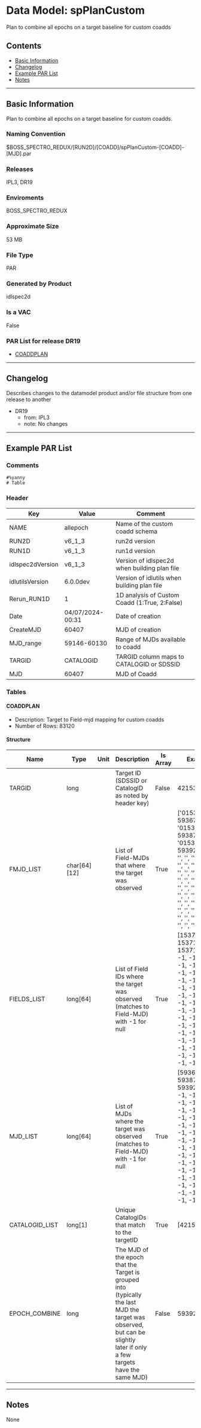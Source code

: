 # Data Model: spPlanCustom


Plan to combine all epochs on a target baseline for custom coadds


## Contents
- [Basic Information](#basic-information)
- [Changelog](#changelog)
- [Example PAR List](#example-par-list)
- [Notes](#notes)

---

## Basic Information
Plan to combine all epochs on a target baseline for custom coadds.

### Naming Convention
$BOSS_SPECTRO_REDUX/[RUN2D]/[COADD]/spPlanCustom-[COADD]-[MJD].par

### Releases
IPL3, DR19

### Enviroments
BOSS_SPECTRO_REDUX

### Approximate Size
53 MB

### File Type
PAR

### Generated by Product
idlspec2d

### Is a VAC
False

### PAR List for release DR19
  - [COADDPLAN](#COADDPLAN)

---

## Changelog
Describes changes to the datamodel product and/or file structure from one release to another
 - DR19
   - from: IPL3
   - note: No changes

---
## Example PAR List
### Comments
```
#%yanny
# Table
```

### Header

Key | Value | Comment | |
| --- | --- | --- | --- |
| NAME | allepoch | Name of the custom coadd schema |
| RUN2D | v6_1_3 | run2d version |
| RUN1D | v6_1_3 | run1d version |
| idlspec2dVersion | v6_1_3 | Version of idlspec2d when building plan file |
| idlutilsVersion | 6.0.0dev | Version of idlutils when building plan file |
| Rerun_RUN1D | 1 | 1D analysis of Custom Coadd (1:True, 2:False) |
| Date | 04/07/2024-00:31 | Date of creation |
| CreateMJD | 60407 | MJD of creation |
| MJD_range | 59146-60130 | Range of MJDs available to coadd |
| TARGID | CATALOGID | TARGID column maps to CATALOGID or SDSSID |
| MJD | 60407 | MJD of Coadd |


### Tables


#### COADDPLAN
- Description: Target to Field-mjd mapping for custom coadds
- Number of Rows: 83120

#### Structure
Name | Type | Unit | Description | Is Array | Example |
| --- | --- | --- | --- | --- | --- |
 | TARGID | long |  | Target ID (SDSSID or CatalogID as noted by header key) | False | 4215377264 |
 | FMJD_LIST | char[64][12] |  | List of Field-MJDs that where the target was observed | True | ['015371-59367', '015371-59387', '015371-59392', '', '', '', '', '', '', '', '', '', '', '', '', '', '', '', '', '', '', '', '', '', '', '', '', '', '', '', '', '', '', '', '', '', '', '', '', '', '', '', '', '', '', '', '', '', '', '', '', '', '', '', '', '', '', '', '', '', '', '', '', ''] |
 | FIELDS_LIST | long[64] |  | List of Field IDs where the target was observed (matches to Field-MJD) with -1 for null | True | [15371, 15371, 15371, -1, -1, -1, -1, -1, -1, -1, -1, -1, -1, -1, -1, -1, -1, -1, -1, -1, -1, -1, -1, -1, -1, -1, -1, -1, -1, -1, -1, -1, -1, -1, -1, -1, -1, -1, -1, -1, -1, -1, -1, -1, -1, -1, -1, -1, -1, -1, -1, -1, -1, -1, -1, -1, -1, -1, -1, -1, -1, -1, -1, -1] |
 | MJD_LIST | long[64] |  | List of MJDs where the target was observed (matches to Field-MJD) with -1 for null | True | [59367, 59387, 59392, -1, -1, -1, -1, -1, -1, -1, -1, -1, -1, -1, -1, -1, -1, -1, -1, -1, -1, -1, -1, -1, -1, -1, -1, -1, -1, -1, -1, -1, -1, -1, -1, -1, -1, -1, -1, -1, -1, -1, -1, -1, -1, -1, -1, -1, -1, -1, -1, -1, -1, -1, -1, -1, -1, -1, -1, -1, -1, -1, -1, -1] |
 | CATALOGID_LIST | long[1] |  | Unique CatalogIDs that match to the targetID | True | [4215377264] |
 | EPOCH_COMBINE | long |  | The MJD of the epoch that the Target is grouped into (typically the last MJD the target was observed, but can be slightly later if only a few targets have the same MJD) | False | 59392 |


---
## Notes
None